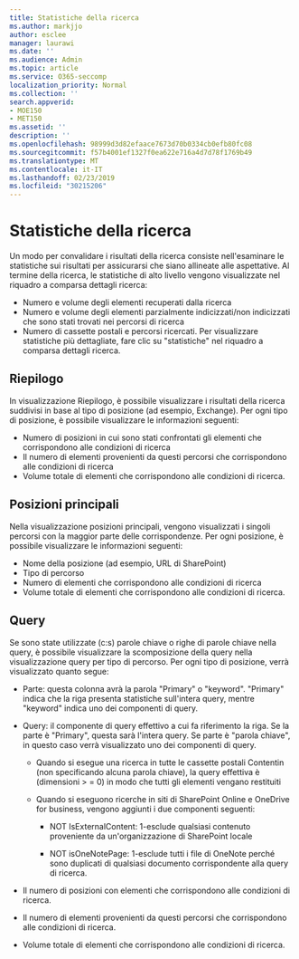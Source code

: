 ```yaml
---
title: Statistiche della ricerca
ms.author: markjjo
author: esclee
manager: laurawi
ms.date: ''
ms.audience: Admin
ms.topic: article
ms.service: O365-seccomp
localization_priority: Normal
ms.collection: ''
search.appverid:
- MOE150
- MET150
ms.assetid: ''
description: ''
ms.openlocfilehash: 98999d3d82efaace7673d70b0334cb0efb80fc08
ms.sourcegitcommit: f57b4001ef1327f0ea622e716a4d7d78f1769b49
ms.translationtype: MT
ms.contentlocale: it-IT
ms.lasthandoff: 02/23/2019
ms.locfileid: "30215206"
---
```

# <a name="search-statistics"></a>Statistiche della ricerca

Un modo per convalidare i risultati della ricerca consiste nell'esaminare le statistiche sui risultati per assicurarsi che siano allineate alle aspettative. Al termine della ricerca, le statistiche di alto livello vengono visualizzate nel riquadro a comparsa dettagli ricerca:
- Numero e volume degli elementi recuperati dalla ricerca
- Numero e volume degli elementi parzialmente indicizzati/non indicizzati che sono stati trovati nei percorsi di ricerca
- Numero di cassette postali e percorsi ricercati. Per visualizzare statistiche più dettagliate, fare clic su "statistiche" nel riquadro a comparsa dettagli ricerca.

## <a name="summary"></a>Riepilogo

In visualizzazione Riepilogo, è possibile visualizzare i risultati della ricerca suddivisi in base al tipo di posizione (ad esempio, Exchange). Per ogni tipo di posizione, è possibile visualizzare le informazioni seguenti:
- Numero di posizioni in cui sono stati confrontati gli elementi che corrispondono alle condizioni di ricerca
- Il numero di elementi provenienti da questi percorsi che corrispondono alle condizioni di ricerca
- Volume totale di elementi che corrispondono alle condizioni di ricerca.

## <a name="top-locations"></a>Posizioni principali

Nella visualizzazione posizioni principali, vengono visualizzati i singoli percorsi con la maggior parte delle corrispondenze. Per ogni posizione, è possibile visualizzare le informazioni seguenti:
- Nome della posizione (ad esempio, URL di SharePoint)
- Tipo di percorso
- Numero di elementi che corrispondono alle condizioni di ricerca
- Volume totale di elementi che corrispondono alle condizioni di ricerca.

## <a name="queries"></a>Query

Se sono state utilizzate (c:s) parole chiave o righe di parole chiave nella query, è possibile visualizzare la scomposizione della query nella visualizzazione query per tipo di percorso. Per ogni tipo di posizione, verrà visualizzato quanto segue:

- Parte: questa colonna avrà la parola "Primary" o "keyword". "Primary" indica che la riga presenta statistiche sull'intera query, mentre "keyword" indica uno dei componenti di query.

- Query: il componente di query effettivo a cui fa riferimento la riga. Se la parte è "Primary", questa sarà l'intera query. Se parte è "parola chiave", in questo caso verrà visualizzato uno dei componenti di query.
  
  - Quando si esegue una ricerca in tutte le cassette postali Contentin (non specificando alcuna parola chiave), la query effettiva è (dimensioni > = 0) in modo che tutti gli elementi vengano restituiti
  
  - Quando si eseguono ricerche in siti di SharePoint Online e OneDrive for business, vengono aggiunti i due componenti seguenti:
    
    - NOT IsExternalContent: 1-esclude qualsiasi contenuto proveniente da un'organizzazione di SharePoint locale
    
    - NOT isOneNotePage: 1-esclude tutti i file di OneNote perché sono duplicati di qualsiasi documento corrispondente alla query di ricerca.

- Il numero di posizioni con elementi che corrispondono alle condizioni di ricerca.

- Il numero di elementi provenienti da questi percorsi che corrispondono alle condizioni di ricerca.

- Volume totale di elementi che corrispondono alle condizioni di ricerca.